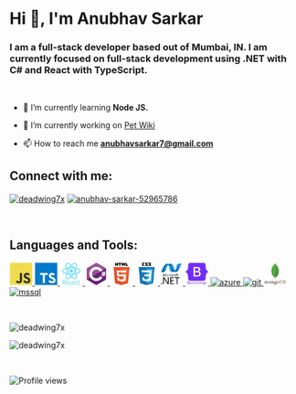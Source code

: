 # Hi 👋, I'm Anubhav Sarkar
### I am a full-stack developer based out of Mumbai, IN. I am currently focused on full-stack development using .NET with C# and React with TypeScript.

<br />

- 🌱 I’m currently learning **Node JS.**

- 🔭 I’m currently working on [Pet Wiki](https://github.com/deadwing7x/pet-wiki)

- 📫 How to reach me **anubhavsarkar7@gmail.com**

## Connect with me:

<a href="https://dev.to/deadwing7x" target="blank"><img align="center" src="https://cdn.jsdelivr.net/npm/simple-icons@3.0.1/icons/dev-dot-to.svg" alt="deadwing7x" height="30" width="40" /></a>
<a href="https://linkedin.com/in/anubhav-sarkar-52965786" target="blank"><img align="center" src="https://cdn.jsdelivr.net/npm/simple-icons@3.0.1/icons/linkedin.svg" alt="anubhav-sarkar-52965786" height="30" width="40" /></a>
</p>

<br />

## Languages and Tools:

<a href="https://developer.mozilla.org/en-US/docs/Web/JavaScript" target="_blank"> <img src="https://raw.githubusercontent.com/devicons/devicon/master/icons/javascript/javascript-original.svg" alt="javascript" width="40" height="40"/> </a> 
<a href="https://www.typescriptlang.org/" target="_blank"> <img src="https://raw.githubusercontent.com/devicons/devicon/master/icons/typescript/typescript-original.svg" alt="typescript" width="40" height="40"/> </a>
<a href="https://reactjs.org/" target="_blank"> <img src="https://raw.githubusercontent.com/devicons/devicon/master/icons/react/react-original-wordmark.svg" alt="react" width="40" height="40"/> </a>
 <a href="https://www.w3schools.com/cs/" target="_blank"> <img src="https://raw.githubusercontent.com/devicons/devicon/master/icons/csharp/csharp-original.svg" alt="csharp" width="40" height="40"/> </a>
<a href="https://www.w3.org/html/" target="_blank"> <img src="https://raw.githubusercontent.com/devicons/devicon/master/icons/html5/html5-original-wordmark.svg" alt="html5" width="40" height="40"/> </a>
<a href="https://www.w3schools.com/css/" target="_blank"> <img src="https://raw.githubusercontent.com/devicons/devicon/master/icons/css3/css3-original-wordmark.svg" alt="css3" width="40" height="40"/> </a>
<a href="https://dotnet.microsoft.com/" target="_blank"> <img src="https://raw.githubusercontent.com/devicons/devicon/master/icons/dot-net/dot-net-original-wordmark.svg" alt="dotnet" width="40" height="40"/> </a>
<a href="https://getbootstrap.com" target="_blank"> <img src="https://raw.githubusercontent.com/devicons/devicon/master/icons/bootstrap/bootstrap-plain-wordmark.svg" alt="bootstrap" width="40" height="40"/> </a> <a href="https://azure.microsoft.com/en-in/" target="_blank"> <img src="https://www.vectorlogo.zone/logos/microsoft_azure/microsoft_azure-icon.svg" alt="azure" width="40" height="40"/> </a><a href="https://git-scm.com/" target="_blank"> <img src="https://www.vectorlogo.zone/logos/git-scm/git-scm-icon.svg" alt="git" width="40" height="40"/> </a>  <a href="https://www.mongodb.com/" target="_blank"> <img src="https://raw.githubusercontent.com/devicons/devicon/master/icons/mongodb/mongodb-original-wordmark.svg" alt="mongodb" width="40" height="40"/> </a> <a href="https://www.microsoft.com/en-us/sql-server" target="_blank"> <img src="https://cdn.worldvectorlogo.com/logos/microsoft-sql-server.svg" alt="mssql" width="40" height="40"/> </a>

<br />

<p><img src="https://github-readme-stats.vercel.app/api/top-langs?username=deadwing7x&show_icons=true&locale=en&layout=compact" alt="deadwing7x" /></p>

<p><img src="https://github-readme-stats.vercel.app/api?username=deadwing7x&show_icons=true&theme=tokyonight&locale=en" alt="deadwing7x" /></p>

<br />

![Profile views](https://gpvc.arturio.dev/deadwing7x)
